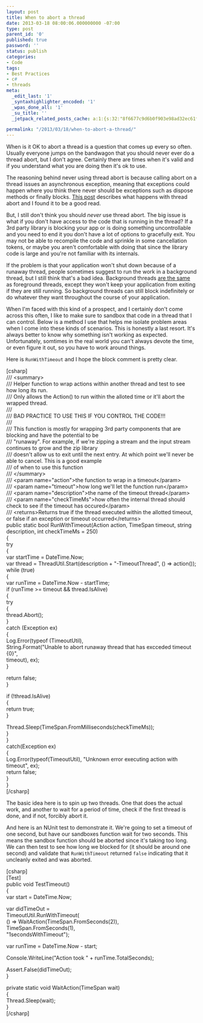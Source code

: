 ```yaml
---
layout: post
title: When to abort a thread
date: 2013-03-18 08:00:06.000000000 -07:00
type: post
parent_id: '0'
published: true
password: ''
status: publish
categories:
- Code
tags:
- Best Practices
- c#
- threads
meta:
  _edit_last: '1'
  _syntaxhighlighter_encoded: '1'
  _wpas_done_all: '1'
  _su_title: ''
  _jetpack_related_posts_cache: a:1:{s:32:"8f6677c9d6b0f903e98ad32ec61f8deb";a:2:{s:7:"expires";i:1554802472;s:7:"payload";a:3:{i:0;a:1:{s:2:"id";i:2985;}i:1;a:1:{s:2:"id";i:532;}i:2;a:1:{s:2:"id";i:4764;}}}}

permalink: "/2013/03/18/when-to-abort-a-thread/"
---
```

When is it OK to abort a thread is a question that comes up every so often. Usually everyone jumps on the bandwagon that you should never ever do a thread abort, but I don't agree. Certainly there are times when it's valid and if you understand what you are doing then it's ok to use.

The reasoning behind never using thread abort is because calling abort on a thread issues an asynchronous exception, meaning that exceptions could happen where you think there never should be exceptions such as dispose methods or finally blocks. [This post](http://www.interact-sw.co.uk/iangblog/2004/11/12/cancellation) describes what happens with thread abort and I found it to be a good read.

But, I still don't think you should _never_ use thread abort. The big issue is what if you don't have access to the code that is running in the thread? If a 3rd party library is blocking your app or is doing something uncontrollable and you need to end it you don't have a lot of options to gracefully exit. You may not be able to recompile the code and sprinkle in some cancellation tokens, or maybe you aren't comfortable with doing that since the library code is large and you're not familiar with its internals.

If the problem is that your application won't shut down because of a runaway thread, people sometimes suggest to run the work in a background thread, but I still think that's a bad idea. Background threads [are the same](http://msdn.microsoft.com/en-us/library/system.threading.thread.isbackground.aspx) as foreground threads, except they won't keep your application from exiting if they are still running. So background threads can still block indefinitely or do whatever they want throughout the course of your application.

When I'm faced with this kind of a prospect, and I certainly don't come across this often, I like to make sure to sandbox that code in a thread that I can control. Below is a method I use that helps me isolate problem areas when I come into these kinds of scenarios. This is honestly a last resort. It's always better to know why something isn't working as expected. Unfortunately, somtimes in the real world you can't always devote the time, or even figure it out, so you have to work around things.

Here is `RunWithTimeout` and I hope the block comment is pretty clear.

[csharp]  
/// \<summary\>  
/// Helper function to wrap actions within another thread and test to see how long its run.  
/// Only allows the Action() to run within the alloted time or it'll abort the wrapped thread.  
///  
/// BAD PRACTICE TO USE THIS IF YOU CONTROL THE CODE!!!  
///  
/// This function is mostly for wrapping 3rd party components that are blocking and have the potential to be  
/// "runaway". For example, if we're zipping a stream and the input stream continues to grow and the zip library  
/// doesn't allow us to exit until the next entry. At which point we'll never be able to cancel. This is a good example  
/// of when to use this function  
/// \</summary\>  
/// \<param name="action"\>the function to wrap in a timeout\</param\>  
/// \<param name="timeout"\>how long we'll let the function run\</param\>  
/// \<param name="description"\>the name of the timeout thread\</param\>  
/// \<param name="checkTimeMs"\>how often the internal thread should check to see if the timeout has occured\</param\>  
/// \<returns\>Returns true if the thread executed within the allotted timeout, or false if an exception or timeout occurred\</returns\>  
public static bool RunWithTimeout(Action action, TimeSpan timeout, string description, int checkTimeMs = 250)  
{  
 try  
 {  
 var startTime = DateTime.Now;  
 var thread = ThreadUtil.Start(description + "-TimeoutThread", () =\> action());  
 while (true)  
 {  
 var runTime = DateTime.Now - startTime;  
 if (runTime \>= timeout && thread.IsAlive)  
 {  
 try  
 {  
 thread.Abort();  
 }  
 catch (Exception ex)  
 {  
 Log.Error(typeof (TimeoutUtil),  
 String.Format("Unable to abort runaway thread that has excceded timeout {0}",  
 timeout), ex);  
 }

return false;  
 }

if (!thread.IsAlive)  
 {  
 return true;  
 }

Thread.Sleep(TimeSpan.FromMilliseconds(checkTimeMs));  
 }  
 }  
 catch(Exception ex)  
 {  
 Log.Error(typeof(TimeoutUtil), "Unknown error executing action with timeout", ex);  
 return false;  
 }  
}  
[/csharp]

The basic idea here is to spin up two threads. One that does the actual work, and another to wait for a period of time, check if the first thread is done, and if not, forcibly abort it.

And here is an NUnit test to demonstrate it. We're going to set a timeout of one second, but have our sandboxes function wait for two seconds. This means the sandbox function should be aborted since it's taking too long. We can then test to see how long we blocked for (it should be around one second) and validate that `RunWithTimeout` returned `false` indicating that it uncleanly exited and was aborted.

[csharp]  
[Test]  
public void TestTimeout()  
{  
 var start = DateTime.Now;

var didTimeOut =  
 TimeoutUtil.RunWithTimeout(  
 () =\> WaitAction(TimeSpan.FromSeconds(2)),  
 TimeSpan.FromSeconds(1),  
 "1secondsWithTimeout");

var runTime = DateTime.Now - start;

Console.WriteLine("Action took " + runTime.TotalSeconds);

Assert.False(didTimeOut);  
}

private static void WaitAction(TimeSpan wait)  
{  
 Thread.Sleep(wait);  
}  
[/csharp]

